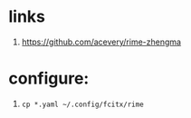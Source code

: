 
# links
1. https://github.com/acevery/rime-zhengma

# configure:
1. `cp *.yaml ~/.config/fcitx/rime `


